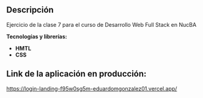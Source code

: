 ## Descripción

Ejercicio de la clase 7 para el curso de Desarrollo Web Full Stack en NucBA

**Tecnologías y librerías:**

* **HMTL**
* **CSS**

## Link de la aplicación en producción:
https://login-landing-f95w0sg5m-eduardomgonzalez01.vercel.app/